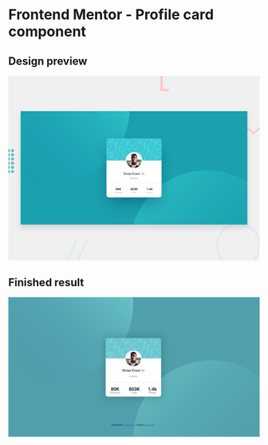 # Frontend Mentor - Profile card component

## Design preview

![Design preview for the Profile card component coding challenge](./design/desktop-preview.jpg)


## Finished result

![Design preview for the Profile card component coding challenge](images/result.png)